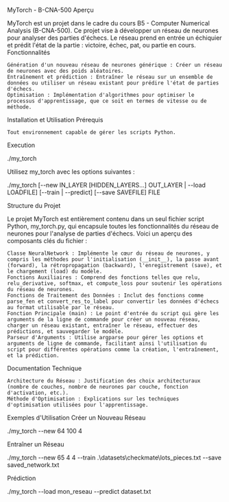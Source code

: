 MyTorch - B-CNA-500
Aperçu

MyTorch est un projet dans le cadre du cours B5 - Computer Numerical Analysis (B-CNA-500). Ce projet vise à développer un réseau de neurones pour analyser des parties d'échecs. Le réseau prend en entrée un échiquier et prédit l'état de la partie : victoire, échec, pat, ou partie en cours.
Fonctionnalités

    Génération d'un nouveau réseau de neurones générique : Créer un réseau de neurones avec des poids aléatoires.
    Entraînement et prédiction : Entraîner le réseau sur un ensemble de données ou utiliser un réseau existant pour prédire l'état de parties d'échecs.
    Optimisation : Implémentation d'algorithmes pour optimiser le processus d'apprentissage, que ce soit en termes de vitesse ou de méthode.

Installation et Utilisation
Prérequis

    Tout environnement capable de gérer les scripts Python.

Execution

./my_torch

Utilisez my_torch avec les options suivantes :

./my_torch [--new IN_LAYER [HIDDEN_LAYERS...] OUT_LAYER | --load LOADFILE] [--train | --predict] [--save SAVEFILE] FILE

Structure du Projet

Le projet MyTorch est entièrement contenu dans un seul fichier script Python, my_torch.py, qui encapsule toutes les fonctionnalités du réseau de neurones pour l'analyse de parties d'échecs. Voici un aperçu des composants clés du fichier :

    Classe NeuralNetwork : Implémente le cœur du réseau de neurones, y compris les méthodes pour l'initialisation (__init__), la passe avant (forward), la rétropropagation (backward), l'enregistrement (save), et le chargement (load) du modèle.
    Fonctions Auxiliaires : Comprend des fonctions telles que relu, relu_derivative, softmax, et compute_loss pour soutenir les opérations du réseau de neurones.
    Fonctions de Traitement des Données : Inclut des fonctions comme parse_fen et convert_res_to_label pour convertir les données d'échecs au format utilisable par le réseau.
    Fonction Principale (main) : Le point d'entrée du script qui gère les arguments de la ligne de commande pour créer un nouveau réseau, charger un réseau existant, entraîner le réseau, effectuer des prédictions, et sauvegarder le modèle.
    Parseur d'Arguments : Utilise argparse pour gérer les options et arguments de ligne de commande, facilitant ainsi l'utilisation du script pour différentes opérations comme la création, l'entraînement, et la prédiction.

Documentation Technique

    Architecture du Réseau : Justification des choix architecturaux (nombre de couches, nombre de neurones par couche, fonction d'activation, etc.).
    Méthode d'Optimisation : Explications sur les techniques d'optimisation utilisées pour l'apprentissage.

Exemples d'Utilisation
Créer un Nouveau Réseau

./my_torch --new 64 100 4

Entraîner un Réseau

./my_torch --new 65 4 4 --train .\datasets\checkmate\lots_pieces.txt --save saved_network.txt

Prédiction

./my_torch --load mon_reseau --predict dataset.txt
